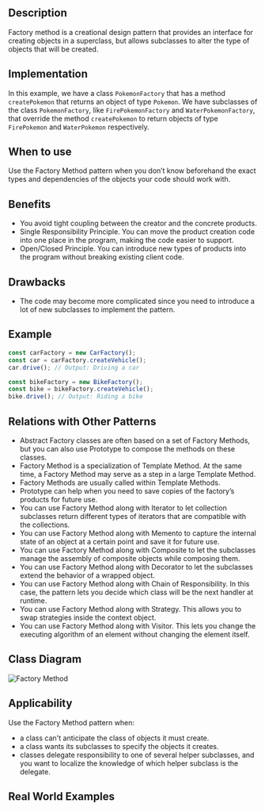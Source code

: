 ## Description
Factory method is a creational design pattern that provides an interface for creating objects in a superclass, but allows subclasses to alter the type of objects that will be created.

## Implementation
In this example, we have a class `PokemonFactory` that has a method `createPokemon` that returns an object of type `Pokemon`. We have subclasses of the class `PokemonFactory`, like `FirePokemonFactory` and `WaterPokemonFactory`, that override the method `createPokemon` to return objects of type `FirePokemon` and `WaterPokemon` respectively.

## When to use
Use the Factory Method pattern when you don’t know beforehand the exact types and dependencies of the objects your code should work with.

## Benefits
- You avoid tight coupling between the creator and the concrete products.
- Single Responsibility Principle. You can move the product creation code into one place in the program, making the code easier to support.
- Open/Closed Principle. You can introduce new types of products into the program without breaking existing client code.

## Drawbacks
- The code may become more complicated since you need to introduce a lot of new subclasses to implement the pattern.

## Example
```typescript
const carFactory = new CarFactory();
const car = carFactory.createVehicle();
car.drive(); // Output: Driving a car

const bikeFactory = new BikeFactory();
const bike = bikeFactory.createVehicle();
bike.drive(); // Output: Riding a bike
```

## Relations with Other Patterns
- Abstract Factory classes are often based on a set of Factory Methods, but you can also use Prototype to compose the methods on these classes.
- Factory Method is a specialization of Template Method. At the same time, a Factory Method may serve as a step in a large Template Method.
- Factory Methods are usually called within Template Methods.
- Prototype can help when you need to save copies of the factory’s products for future use.
- You can use Factory Method along with Iterator to let collection subclasses return different types of iterators that are compatible with the collections.
- You can use Factory Method along with Memento to capture the internal state of an object at a certain point and save it for future use.
- You can use Factory Method along with Composite to let the subclasses manage the assembly of composite objects while composing them.
- You can use Factory Method along with Decorator to let the subclasses extend the behavior of a wrapped object.
- You can use Factory Method along with Chain of Responsibility. In this case, the pattern lets you decide which class will be the next handler at runtime.
- You can use Factory Method along with Strategy. This allows you to swap strategies inside the context object.
- You can use Factory Method along with Visitor. This lets you change the executing algorithm of an element without changing the element itself.

## Class Diagram
![Factory Method](
https://i.stack.imgur.com/B9hpn.png)

## Applicability
Use the Factory Method pattern when:
- a class can't anticipate the class of objects it must create.
- a class wants its subclasses to specify the objects it creates.
- classes delegate responsibility to one of several helper subclasses, and you want to localize the knowledge of which helper subclass is the delegate.

## Real World Examples